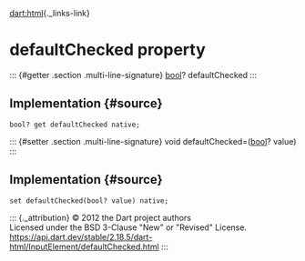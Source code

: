 [dart:html](../../dart-html/dart-html-library){._links-link}

defaultChecked property
=======================

::: {#getter .section .multi-line-signature}
[bool](../../dart-core/bool-class)? defaultChecked
:::

Implementation {#source}
--------------

``` {.language-dart data-language="dart"}
bool? get defaultChecked native;
```

::: {#setter .section .multi-line-signature}
void defaultChecked=([bool](../../dart-core/bool-class)? value)
:::

Implementation {#source}
--------------

``` {.language-dart data-language="dart"}
set defaultChecked(bool? value) native;
```

::: {._attribution}
© 2012 the Dart project authors\
Licensed under the BSD 3-Clause \"New\" or \"Revised\" License.\
<https://api.dart.dev/stable/2.18.5/dart-html/InputElement/defaultChecked.html>
:::
